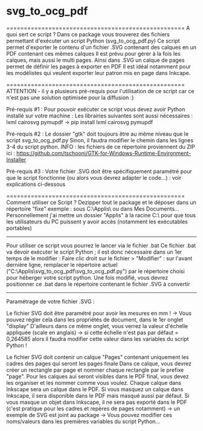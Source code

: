 # svg_to_ocg_pdf

===================================================
A quoi sert ce script ?
	Dans ce package vous trouverez des fichiers permettant d'exécuter un script Python (svg_to_ocg_pdf.py)
	Ce script permet d'exporter le contenu d'un fichier .SVG contenant des calques en un PDF contenant ces mêmes calques
	Il est prévu pour gérer à la fois les calques, mais aussi le multi pages. 
	Ainsi dans .SVG un calque de pages permet de définir les pages à exporter en PDF
	Il est idéal notamment pour les modélistes qui veulent exporter leur patron mis en page dans Inkcape.

===================================================
ATTENTION - il y a plusieurs pré-requis pour l'utilisation de ce script car ce n'est pas une solution optimisée pour la diffusion :)
 
Pré-requis #1 :
	Pour pouvoir exécuter ce script vous devez avoir Python installé sur votre machine :
	Les librairies suivantes sont aussi nécessaires :
		lxml
		cairosvg
		pymupdf
	→ pip install lxml cairosvg pymupdf

Pré-requis #2 :
	Le dossier "gtk" doit toujours être au même niveau que le script svg_to_ocg_pdf.py
	Sinon, il faudra modifier le chemin dans les lignes 3-4 du script python.
	INFO : les fichiers de ce répertoire proviennent du ZIP ici : https://github.com/tschoonj/GTK-for-Windows-Runtime-Environment-Installer

Pré-requis #3 :
	Votre fichier .SVG doit être spécifiquement paramétré pour que le script fonctionne (ou alors vous devrez adapter le code...) : voir explications ci-dessous

===================================================
Comment utiliser ce Script ?
	Dezipper tout le package et le déposer dans un répertoire "fixe"
	exemple : sous C:\Applis\ ou dans Mes Documents...
	Personnellement j'ai mettre un dossier "Applis" à la racine C:\ pour que tous les utilisateurs du PC puissent y avoir accès (notamment les exécutables portables)

---------------------------------------------------
Pour utiliser ce script vous pourrez le lancer via le fichier .bat 
Ce fichier .bat va devoir exécuter le script Python ; il est donc nécessaire dans un 1er temps de le modifier :
	Faire clic droit sur le fichier > "Modifier" :
	sur l'avant dernière ligne, remplacer le répertoire actuel ("C:\Applis\svg_to_ocg_pdf\svg_to_ocg_pdf.py") par le répertoire choisi pour héberger votre script python.
Une fois modifié, vous devrez positionner ce .bat dans le répertoire contenant le fichier .SVG à convertir


---------------------------------------------------
Paramétrage de votre fichier .SVG :

Le fichier SVG doit être paramétré pour avoir les mesures en mm !
	→ Vous pouvez régler cela dans les propriétés de document, dans le 1er onglet "display"
	D'ailleurs dans ce même onglet, vous verrez la valeur d'échelle appliquée (scale en anglais)
		→  si cette échelle n'est pas par défaut = 0,264585 alors il faudra modifier cette valeur dans les variables du script Python !
		
Le fichier SVG doit contenir un calque "Pages" contenant uniquement les cadres des pages qui seront les pages finale
Dans ce calque, vous devrez créer un rectangle par page et nommer chaque rectangle par le prefixe "page".
Pour les calques aui seront visibles dans le PDF final, vous devez les organiser et les nommer comme vous voulez.
Chaque calque dans Inkscape sera un calque dans le PDF.
Si vous masquez un calque dans Inkscape, il sera disponible dans le PDF mais masqué aussi par défaut.
Si vous masque un objet dans Inkscape, il ne sera pas exporté dans le PDF (c'est pratique pour les cadres et repères de pages notamment)
	→ un exemple de SVG est joint au package
	→ Vous pouvez modifier ces noms/valeurs dans les premières variables du script Python...
